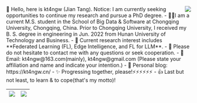 
<img align="right" src="https://github-readme-stats.vercel.app/api?username=kt4ngw&show_icons=true&theme=vue&cache_seconds=14400&count_private=True&flag-india" />
👋 Hello, here is kt4ngw (Jian Tang).
Notice: I am currently seeking opportunities to continue my research and pursue a PhD degree.
- 🙋‍♂️I am a current M.S. student in the School of Big Data & Software at Chongqing University, Chongqing, China. Prior to Chongqing University, I received my B. S. degree in engineering in Jun. 2022 from Hunan University of Technology and Business.
- 🌱 Current research interest includes **Federated Learning (FL), Edge Intelligence, and FL for LLM**.
- 👀 Please do not hesitate to contact me with any questions or seek cooperation.
- 📧 Email: kt4ngw@163.com(mainly), kt4ngw@gmail.com (Please state your affiliation and name and indicate your intention.)
- 📌 Personal blog: https://kt4ngw.cn/ <!--(temporarily inaccessible)-->
- ✨ Progressing together, please!⚡⚡⚡⚡⚡⚡
- 👍 Last but not least, to learn & to cope(that's my motto)!



| <img src="https://github-profile-summary-cards.vercel.app/api/cards/profile-details?username=kt4ngw&theme=transparent"/> | <img align="center" src="https://github-readme-stats.vercel.app/api/top-langs/?username=kt4ngw&theme=transparent&hide=tex" /> |
| ------------------------------------------------------------ | ------------------------------------------------------------ |
<!-- ![Top Langs](https://github-readme-stats.vercel.app/api/top-langs/?username=kt4ngw&layout=compact) 
<!--
**kt4ngw/kt4ngw** is a ✨ _special_ ✨ repository because its `README.md` (this file) appears on your GitHub profile.

Here are some ideas to get you started:
- 👋 Hi, I’m @kt4ngw，
- 👀 I’m interested in ML, alogrithm
- 🌱 I’m currently learning ML and
- 📫 How to reach me: ...
- 😄 Pronouns: ...
- ⚡ Fun fact: ...
<img align="right" src="https://github-readme-stats.vercel.app/api?username=kt4ngw&show_icons=true&count_private=true&theme=transparent" />
-->
